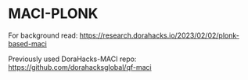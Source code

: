 # MACI-PLONK

For background read: https://research.dorahacks.io/2023/02/02/plonk-based-maci

Previously used DoraHacks-MACI repo: https://github.com/dorahacksglobal/qf-maci

